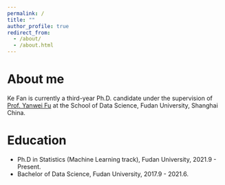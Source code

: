 ```yaml
---
permalink: /
title: ""
author_profile: true
redirect_from: 
  - /about/
  - /about.html
---
```


About me
======
Ke Fan is currently a third-year Ph.D. candidate under the supervision of [Prof. Yanwei Fu](https://yanweifu.github.io/) at the School of Data Science, Fudan University, Shanghai China. 

Education
======
* Ph.D in Statistics (Machine Learning track), Fudan University, 2021.9 - Present.
* Bachelor of Data Science, Fudan University, 2017.9 - 2021.6.